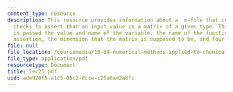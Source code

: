 ```yaml
---
content_type: resource
description: This resource provides information about a  m-file that contains logical
  checks to assert than an input value is a matrix of a given type. This function
  is passed the value and name of the variable, the name of the function making the
  assertion, the dimension that the matrix is supposed to be, and four integer flags.
file: null
file_location: /coursemedia/10-34-numerical-methods-applied-to-chemical-engineering-fall-2005/ade926f5a1c505c28ccec25a8ae2a8fc_lec25.pdf
file_type: application/pdf
resourcetype: Document
title: lec25.pdf
uid: ade926f5-a1c5-05c2-8cce-c25a8ae2a8fc
---
```

